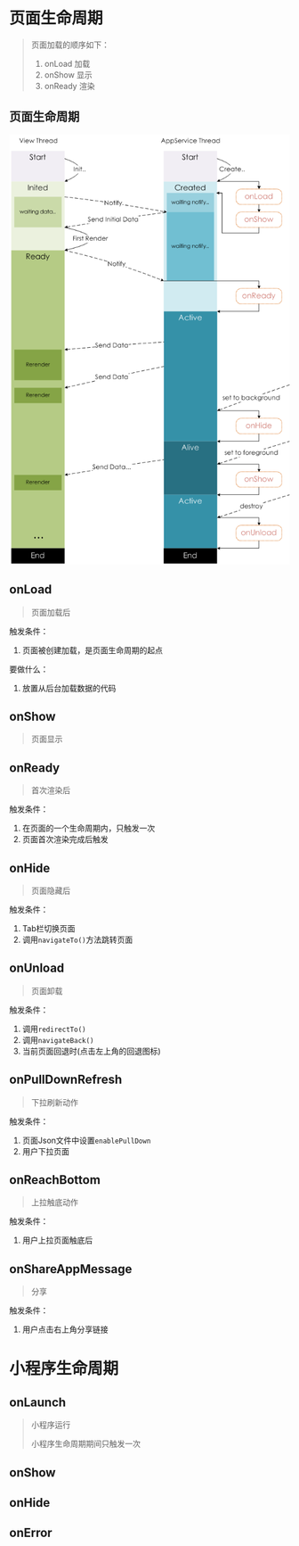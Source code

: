 # 页面生命周期

> 页面加载的顺序如下：
>
> 1. onLoad 加载
> 2. onShow 显示
> 3. onReady 渲染

## 页面生命周期

![img](./assets/mina-lifecycle.png)

## onLoad

> 页面加载后

触发条件：

1. 页面被创建加载，是页面生命周期的起点

要做什么：

1. 放置从后台加载数据的代码

## onShow

> 页面显示



## onReady

> 首次渲染后

触发条件：

1. 在页面的一个生命周期内，只触发一次
2. 页面首次渲染完成后触发



## onHide

> 页面隐藏后

触发条件：

1. Tab栏切换页面
2. 调用`navigateTo()`方法跳转页面



## onUnload

> 页面卸载

触发条件：

1. 调用`redirectTo()`
2. 调用`navigateBack()`
3. 当前页面回退时(点击左上角的回退图标)



## onPullDownRefresh

> 下拉刷新动作

触发条件：

1. 页面Json文件中设置`enablePullDown`
2. 用户下拉页面



## onReachBottom

> 上拉触底动作

触发条件：

1. 用户上拉页面触底后



## onShareAppMessage

> 分享

触发条件：

1. 用户点击右上角分享链接



# 小程序生命周期

## onLaunch

> 小程序运行
>
> 小程序生命周期期间只触发一次





## onShow







## onHide







## onError

